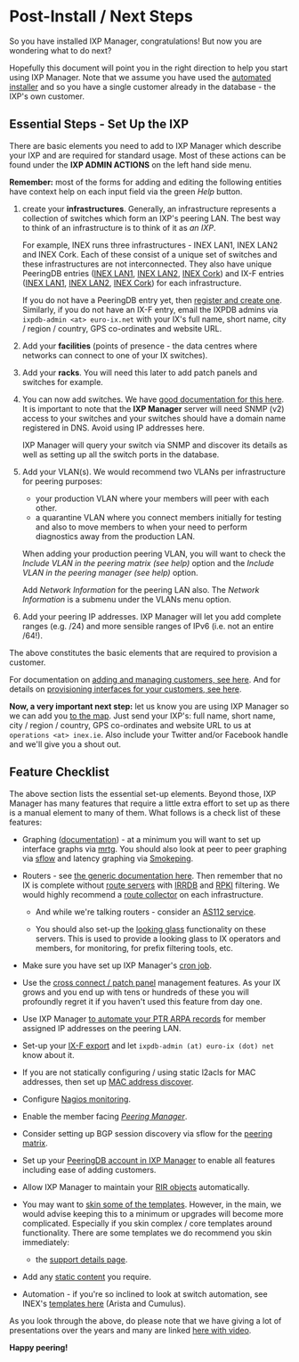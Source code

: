 # Post-Install / Next Steps

So you have installed IXP Manager, congratulations! But now you are wondering what to do next?

Hopefully this document will point you in the right direction to help you start using IXP Manager. Note that we assume you have used the [automated installer](automated-script.md) and so you have a single customer already in the database - the IXP's own customer.

## Essential Steps - Set Up the IXP

There are basic elements you need to add to IXP Manager which describe your IXP and are required for standard usage. Most of these actions can be found under the **IXP ADMIN ACTIONS** on the left hand side menu.

**Remember:** most of the forms for adding and editing the following entities have context help on each input field via the green *Help* button.

1. create your **infrastructures**. Generally, an infrastructure represents a collection of switches which form an IXP's peering LAN. The best way to think of an infrastructure is to think of it as *an IXP*.

    For example, INEX runs three infrastructures - INEX LAN1, INEX LAN2 and INEX Cork. Each of these consist of a unique set of switches and these infrastructures are not interconnected. They also have unique PeeringDB entries ([INEX LAN1](https://www.peeringdb.com/api/ix/48), [INEX LAN2](https://www.peeringdb.com/api/ix/387), [INEX Cork](https://www.peeringdb.com/api/ix/1262)) and IX-F entries ([INEX LAN1](https://db.ix-f.net/api/ixp/20), [INEX LAN2](https://db.ix-f.net/api/ixp/645), [INEX Cork](https://db.ix-f.net/api/ixp/646)) for each infrastructure.

    If you do not have a PeeringDB entry yet, then [register and create one](https://www.peeringdb.com/). Similarly, if you do not have an IX-F entry, email the IXPDB admins via `ixpdb-admin <at> euro-ix.net` with your IX's full name, short name, city / region / country, GPS co-ordinates and website URL.

2. Add your **facilities** (points of presence - the data centres where networks can connect to one of your IX switches).

3. Add your **racks**. You will need this later to add patch panels and switches for example.

4. You can now add switches. We have [good documentation for this here](https://docs.ixpmanager.org/usage/switches/). It is important to note that the **IXP Manager** server will need SNMP (v2) access to your switches and your switches should have a domain name registered in DNS. Avoid using IP addresses here.

    IXP Manager will query your switch via SNMP and discover its details as well as setting up all the switch ports in the database.

5. Add your VLAN(s). We would recommend two VLANs per infrastructure for peering purposes:

    * your production VLAN where your members will peer with each other.
    * a quarantine VLAN where you connect members initially for testing and also to move members to when your need to perform diagnostics away from the production LAN.

    When adding your production peering VLAN, you will want to check the *Include VLAN in the peering matrix (see help)* option and the *Include VLAN in the peering manager (see help)* option.

    Add *Network Information* for the peering LAN also. The *Network Information* is a submenu under the VLANs menu option.

6. Add your peering IP addresses. IXP Manager will let you add complete ranges (e.g. /24) and more sensible ranges of IPv6 (i.e. not an entire /64!).

The above constitutes the basic elements that are required to provision a customer.

For documentation on [adding and managing customers, see here](https://docs.ixpmanager.org/usage/customers/). And for details on [provisioning interfaces for your customers, see here](https://docs.ixpmanager.org/usage/interfaces/).

**Now, a very important next step:** let us know you are using IXP Manager so we can add you [to the map](https://www.ixpmanager.org/users). Just send your IXP's: full name, short name, city / region / country, GPS co-ordinates and website URL to us at `operations <at> inex.ie`. Also include your Twitter and/or Facebook handle and we'll give you a shout out.

## Feature Checklist

The above section lists the essential set-up elements. Beyond those, IXP Manager has many features that require a little extra effort to set up as there is a manual element to many of them. What follows is a check list of these features:

* Graphing ([documentation](https://docs.ixpmanager.org/grapher/introduction/)) - at a minimum you will want to set up interface graphs via [mrtg](https://docs.ixpmanager.org/grapher/mrtg/). You should also look at peer to peer graphing via [sflow](https://docs.ixpmanager.org/grapher/sflow/) and latency graphing via [Smokeping](https://docs.ixpmanager.org/grapher/smokeping/).

* Routers - see [the generic documentation here](https://docs.ixpmanager.org/features/routers/). Then remember that no IX is complete without [route servers](https://docs.ixpmanager.org/features/route-servers/) with [IRRDB](https://docs.ixpmanager.org/features/irrdb/) and [RPKI](https://docs.ixpmanager.org/features/rpki/) filtering. We would highly recommend a [route collector](https://docs.ixpmanager.org/features/route-collectors/) on each infrastructure.

   * And while we're talking routers - consider an [AS112 service](https://docs.ixpmanager.org/features/as112/).

   * You should also set-up the [looking glass](https://docs.ixpmanager.org/features/looking-glass/) functionality on these servers. This is used to provide a looking glass to IX operators and members, for monitoring, for prefix filtering tools, etc.

* Make sure you have set up IXP Manager's [cron job](https://docs.ixpmanager.org/features/cronjobs/).

* Use the [cross connect / patch panel](https://docs.ixpmanager.org/features/patch-panels/) management features. As your IX grows and you end up with tens or hundreds of these you will profoundly regret it if you haven't used this feature from day one.

* Use IXP Manager [to automate your PTR ARPA records](https://docs.ixpmanager.org/features/dns-arpa/) for member assigned IP addresses on the peering LAN.

* Set-up your [IX-F export](https://docs.ixpmanager.org/features/ixf-export/) and let `ixpdb-admin (at) euro-ix (dot) net` know about it.

* If you are not statically configuring / using static l2acls for MAC addresses, then set up [MAC address discover](https://docs.ixpmanager.org/features/layer2-addresses/).

* Configure [Nagios monitoring](https://docs.ixpmanager.org/features/nagios/).

* Enable the member facing [*Peering Manager*](https://docs.ixpmanager.org/features/peering-manager/).

* Consider setting up BGP session discovery via sflow for the [peering matrix](https://docs.ixpmanager.org/features/peering-matrix/).

* Set up your [PeeringDB account in IXP Manager](https://docs.ixpmanager.org/features/peeringdb/) to enable all features including ease of adding customers.

* Allow IXP Manager to maintain your [RIR objects](https://docs.ixpmanager.org/features/rir-objects/) automatically.

* You may want to [skin some of the templates](https://docs.ixpmanager.org/features/skinning/). However, in the main, we would advise keeping this to a minimum or upgrades will become more complicated. Especially if you skin complex / core templates around functionality. There are some templates we do recommend you skin immediately:

   * the [support details page](https://github.com/inex/IXP-Manager/blob/master/resources/views/content/0/support.foil.php).

* Add any [static content](https://docs.ixpmanager.org/features/static-content/) you require.

* Automation - if you're so inclined to look at switch automation, see INEX's [templates here](https://github.com/inex/ixp-manager-provisioning) (Arista and Cumulus).


As you look through the above, do please note that we have giving a lot of presentations over the years and many are linked [here with video](https://www.ixpmanager.org/presentations).


**Happy peering!**
